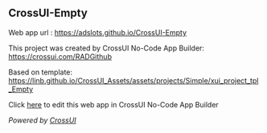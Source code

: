 ## CrossUI-Empty
Web app url : https://adslots.github.io/CrossUI-Empty

This project was created by CrossUI No-Code App Builder: https://crossui.com/RADGithub

Based on template: https://linb.github.io/CrossUI_Assets/assets/projects/Simple/xui_project_tpl_Empty

Click [here](https://crossui.com/RADGithub/#!from=github&owner=adslots&repo=CrossUI-Empty) to edit this web app in CrossUI No-Code App Builder

<i>Powered by [CrossUI](https://crossui.com)</i>
